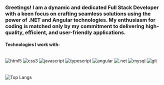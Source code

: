 ### Greetings! I am a dynamic and dedicated Full Stack Developer with a keen focus on crafting seamless solutions using the power of .NET and Angular technologies. My enthusiasm for coding is matched only by my commitment to delivering high-quality, efficient, and user-friendly applications.

#### Technologies I work with:

<div style="display: inline_block, margin-bottom: 20px"><br/>
    <img align="center" alt="html5" src="https://img.shields.io/badge/HTML5-E34F26?style=for-the-badge&logo=html5&logoColor=white" style="margin-bottom: 5px;"/>
    <img align="center" alt="css3" src="https://img.shields.io/badge/CSS3-1572B6?style=for-the-badge&logo=css3&logoColor=white" style="margin-bottom: 5px;"/>
    <img align="center" alt="javascript" src="https://img.shields.io/badge/JavaScript-F7DF1E?style=for-the-badge&logo=javascript&logoColor=black" style="margin-bottom: 5px;"/>
    <img align="center" alt="typescript" src="https://img.shields.io/badge/TypeScript-007ACC?style=for-the-badge&logo=typescript&logoColor=white" style="margin-bottom: 5px;"/>
    <img align="center" alt="angular" src="https://img.shields.io/badge/Angular-DD0031?style=for-the-badge&logo=angular&logoColor=white" style="margin-bottom: 5px;"/>
    <img align="center" alt=".net" src="https://img.shields.io/badge/.NET-5C2D91?style=for-the-badge&logo=.net&logoColor=white" style="margin-bottom: 5px;"/>
    <img align="center" alt="mysql" src="https://img.shields.io/badge/MySQL-005C84?style=for-the-badge&logo=mysql&logoColor=white" style="margin-bottom: 5px;"/>
    <img align="center" alt="git" src="https://img.shields.io/badge/GIT-E44C30?style=for-the-badge&logo=git&logoColor=white" style="margin-bottom: 5px;"/>
</div>

<div ></br>

![Top Langs](https://github-readme-stats.vercel.app/api/top-langs/?username=Digowmarins&layout=compact)
</div>

